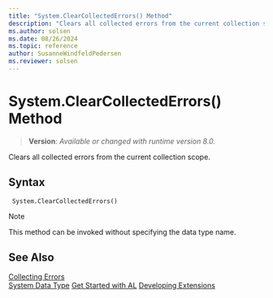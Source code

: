 ```yaml
---
title: "System.ClearCollectedErrors() Method"
description: "Clears all collected errors from the current collection scope."
ms.author: solsen
ms.date: 08/26/2024
ms.topic: reference
author: SusanneWindfeldPedersen
ms.reviewer: solsen
---
```

[//]: # (START>DO_NOT_EDIT)
[//]: # (IMPORTANT:Do not edit any of the content between here and the END>DO_NOT_EDIT.)
[//]: # (Any modifications should be made in the .xml files in the ModernDev repo.)
# System.ClearCollectedErrors() Method
> **Version**: _Available or changed with runtime version 8.0._

Clears all collected errors from the current collection scope.


## Syntax
```AL
 System.ClearCollectedErrors()
```
> [!NOTE]
> This method can be invoked without specifying the data type name.


[//]: # (IMPORTANT: END>DO_NOT_EDIT)
## See Also

[Collecting Errors](../../devenv-error-collection.md)  
[System Data Type](system-data-type.md)
[Get Started with AL](../../devenv-get-started.md)
[Developing Extensions](../../devenv-dev-overview.md)